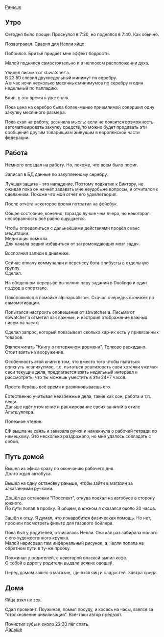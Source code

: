 [Раньше](2020.09.21.md)  
## Утро
Сегодня было проще. Проснулся в 7:30, но поднялся в 7:40. Как обычно.

Позавтракал. Сварил для Нелли яйцо.

Побрился. Бритьё придаёт мне эффект бодрости.

Малой поднялся самостоятельно и в неплохом расположении духа.

Увидел письма от sbwatcher'а.  
В 23:50 словил двухнедельный минимут по серебру.  
А в час ночи несколько месячных минимумов по серебру и один недельный по палладию.

Блин, в это время я уже сплю.

Пока цена на серебро была более-менее приемлимой совершил одну закупку месячного размера.

Пока ехал на работу, возникла мысль: если не появится возможность автоматизировать закупку средств, то можно будет продавать эти сообщения другим товарищиам живущим в европейской части федерации.
## Работа
Немного опоздал на работу. Но, похоже, что всем было пофиг.

Записал в БД данные по закупленному серебру.

Лучшая защита - это нападение. Поэтому подкатил к Виктору, не ожидая пока он начнёт задавать мне неудобыне вопросы, и отчитался о сделанном. Похоже что мой отчёт его удовлетворил.

После отчёта некоторое время потратил на фейсбук.

Общее состояние, конечно, гораздо лучше чем вчера, но некоторая несобранность всё равно ощущается.

Чтобы определиться с дальнеёшими действиями провёл сеанс медитации.  
Медитация помогла.  
Для начала решил избавиться от загромождающих мозг задач.

Восполнил записи в дневнике.

Сейчас оплачу коммуналки и перенесу бота флибусты в отдельную группу.  
Сделал.

На обеденном перерыве выполнил пару заданий в Duolingo и один подход в спортзале.

Покопошился в помойке alpinapublisher. Скачал очередных книжек по самомотивации.

Попытался настроить оповещения от sbwatcher'а. Письма от sbwatcher'а отметил как важные, и настроил отображение важных писем на часах.

Сделал запрос, который показывает сколько хар-ик есть у привязанных товаров.

Взялся читать "Книгу о потерянном времени". Толково раскидано. Стоит взять на вооружение.

Особенность этой книги в том, что вместо того чтобы пытаться впихнуть невпихуемое, т.е. пытаться реализовать свои хотелки ужимая свои текущие дела, предлагается взять недельный интервал и рассмотреть, что ты можешь уместить в эти 24*7 часов.  

Просто берёшь всё время и разлиновываешь его.

Естественно учитывая неизбежные дела, такие как сон, работа и т.п. вещи.  
Дальше идёт уточнение и ранжирование своих занятий в стиле Альтшуллера.

Полезное чтение.

ЕФ вышла на связь и заказала ручки и намекнула о рабочей тетради по немецкому. Это несколько раздражало, но мне удалось совладать с собой.
## Путь домой
Вышел из офиса сразу по окончанию рабочего дня.  
Долго ждал автобуса.

Вышел на одну остановку раньше, чтобы зайти в магазин за заказанными ручками.

Дошёл до остановки "Проспект", откуда поехал на автобусе в сторону южного.  
По пути попал в пробку. В общем, в южном я оказался около 20 часов.

Зашёл к отцу. Я думал, что понадобится физическая помощь. Но нет, просили посмотреть фильтр для газового бойлера.

Пока был у родителей, отписалась Нелли. Она как раз забирала малого с его художествнного кружка.  
Малой нарисовал там инфернальный рисунок, а Нелли попала на обратном пути в ту-же пробку.

Поужинал у родителей, с некоторой опаской выпил кофе.  
С собой в дорогу родители выдали всяких овощей.

Перед домом зашёл в магазин, где взял яиц и сладостей. Завтра среда.
## Дома
Яйца взял не зря.

Сдал провиант. Поужинал, помыл посуду, и косясь на часы, взялся за "столкновение цивилизаций". Всё-таки автор предвзят.

Почистил зубы и около 22:30 лёг спать.  
[Дальше](2020.09.22.md)
